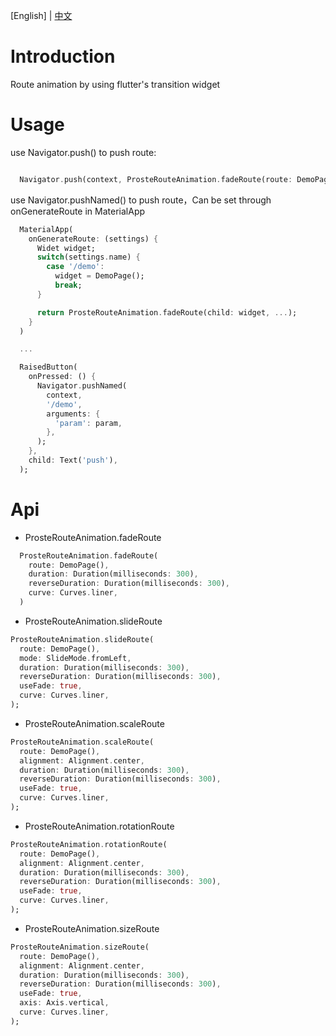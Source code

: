 [English] | [中文](https://github.com/xyhxx/flutter_route_animation/blob/master/doc/cn.md)

# Introduction

Route animation by using flutter's transition widget

# Usage

use Navigator.push() to push route:

``` dart

  Navigator.push(context, ProsteRouteAnimation.fadeRoute(route: DemoPage(), ...));

```

use Navigator.pushNamed() to push route，Can be set through onGenerateRoute in MaterialApp

``` dart
  MaterialApp(
    onGenerateRoute: (settings) {
      Widet widget;
      switch(settings.name) {
        case '/demo':
          widget = DemoPage();
          break;
      }

      return ProsteRouteAnimation.fadeRoute(child: widget, ...);
    }
  )

  ...

  RaisedButton(
    onPressed: () {
      Navigator.pushNamed(
        context,
        '/demo',
        arguments: {
          'param': param,
        },
      );
    },
    child: Text('push'),
  );
```

# Api


+ ProsteRouteAnimation.fadeRoute
``` dart
  ProsteRouteAnimation.fadeRoute(
    route: DemoPage(),
    duration: Duration(milliseconds: 300),
    reverseDuration: Duration(milliseconds: 300),
    curve: Curves.liner,
  )
```
+ ProsteRouteAnimation.slideRoute
``` dart
ProsteRouteAnimation.slideRoute(
  route: DemoPage(),
  mode: SlideMode.fromLeft,
  duration: Duration(milliseconds: 300),
  reverseDuration: Duration(milliseconds: 300),
  useFade: true,
  curve: Curves.liner,
);
```
+ ProsteRouteAnimation.scaleRoute
``` dart
ProsteRouteAnimation.scaleRoute(
  route: DemoPage(),
  alignment: Alignment.center,
  duration: Duration(milliseconds: 300),
  reverseDuration: Duration(milliseconds: 300),
  useFade: true,
  curve: Curves.liner,
);
```
+ ProsteRouteAnimation.rotationRoute
``` dart
ProsteRouteAnimation.rotationRoute(
  route: DemoPage(),
  alignment: Alignment.center,
  duration: Duration(milliseconds: 300),
  reverseDuration: Duration(milliseconds: 300),
  useFade: true,
  curve: Curves.liner,
);
```
+ ProsteRouteAnimation.sizeRoute
``` dart
ProsteRouteAnimation.sizeRoute(
  route: DemoPage(),
  alignment: Alignment.center,
  duration: Duration(milliseconds: 300),
  reverseDuration: Duration(milliseconds: 300),
  useFade: true,
  axis: Axis.vertical,
  curve: Curves.liner,
);
```